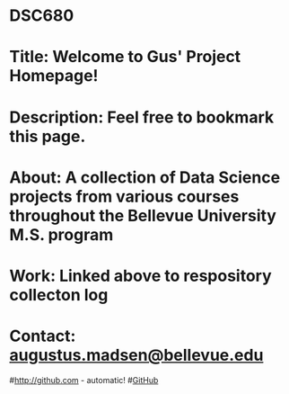 # DSC680
# Title: Welcome to Gus' Project Homepage!
# Description: Feel free to bookmark this page.
# About: A collection of Data Science projects from various courses throughout the Bellevue University M.S. program
# Work: Linked above to respository collecton log
# Contact: augustus.madsen@bellevue.edu

#http://github.com - automatic!
#[GitHub](http://github.com)
